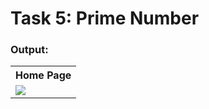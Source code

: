 # Task 5: Prime Number

### Output:
<table style="width:100%">
  <tr>
    <th>Home Page</th>
  </tr>
  <tr>
    <td><img src="https://github.com/user-attachments/assets/8a614a51-f5ea-4f34-b663-e19a2fdf8962" width="auto" height="auto"></td>
  </tr>
</table>
